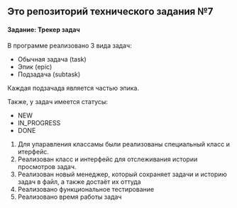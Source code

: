 Это репозиторий технического задания №7
---

#### Задание: Трекер задач

В программе реализовано 3 вида задач:

* Обычная задача (task)
* Эпик (epic)
* Подзадача (subtask)

Каждая подзачада является частью эпика.

Также, у задач имеется статусы:

* NEW
* IN_PROGRESS
* DONE

1) Для упаравления классамы были реализованы специальный класс и итерфейс.
2) Реализован класс и интерфейс для отслеживания истории просмотров задач.
3) Реализован новый менеджер, который сохраняет задачи и историю задач в файл, а также достаёт их оттуда
4) Реализовано функциональное тестирование
5) Реализовано время работы задач

